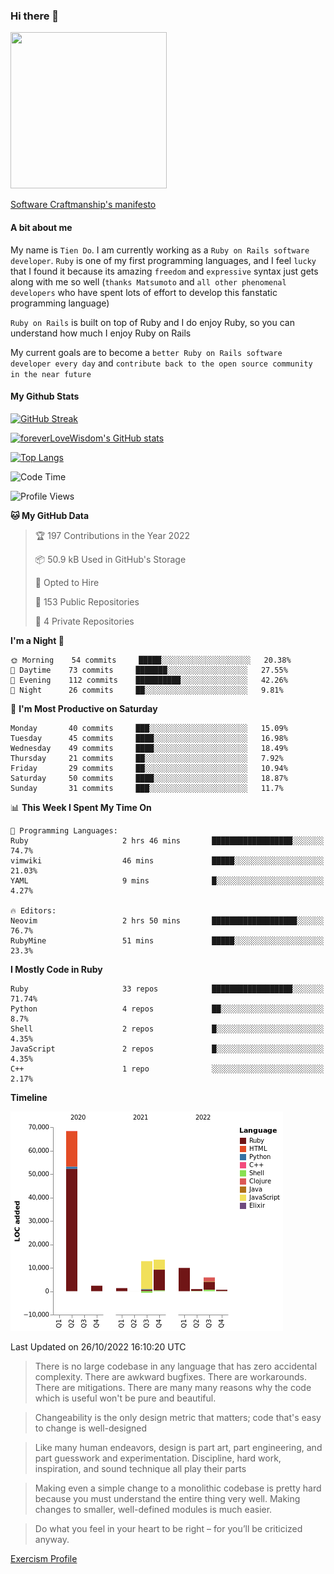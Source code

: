 ### Hi there 👋

<!--
**foreverLoveWisdom/foreverLoveWisdom** is a ✨ _special_ ✨ repository because its `README.md` (this file) appears on your GitHub profile.

Here are some ideas to get you started:

- 🔭 I’m currently working on ...
- 🌱 I’m currently learning ...
- 👯 I’m looking to collaborate on ...
- 🤔 I’m looking for help with ...
- 💬 Ask me about ...
- 📫 How to reach me: ...
- 😄 Pronouns: ...
- ⚡ Fun fact: ...
-->

<img src="https://codecondo.com/wp-content/uploads/2017/09/railslogo.png" width="250" height="250">

[Software Craftmanship's manifesto](http://manifesto.softwarecraftsmanship.org/)

#### A bit about me
My name is `Tien Do`. I am currently working as a `Ruby on Rails software developer`. `Ruby` is one of my first programming languages, and I feel `lucky` that I found it because its amazing `freedom` and `expressive` syntax just gets along with me so well (`thanks Matsumoto` and `all other phenomenal developers` who have spent lots of effort to develop this fanstatic programming language)

`Ruby on Rails` is built on top of Ruby and I do enjoy Ruby, so you can understand how much I enjoy Ruby on Rails

My current goals are to become a `better Ruby on Rails software developer every day` and `contribute back to the open source community in the near future`

#### My Github Stats

[![GitHub Streak](https://github-readme-streak-stats.herokuapp.com/?user=foreverLoveWisdom&theme=dracula)](https://git.io/streak-stats)
&nbsp;
&nbsp;

[![foreverLoveWisdom's GitHub stats](https://github-readme-stats.vercel.app/api?username=foreverLoveWisdom&show_icons=true&theme=react&count_private=true)](https://github.com/anuraghazra/github-readme-stats)

[![Top Langs](https://github-readme-stats.vercel.app/api/top-langs/?username=foreverLoveWisdom&show_icons=true&theme=vue-dark)](https://github.com/anuraghazra/github-readme-stats)

<!--START_SECTION:waka-->
![Code Time](http://img.shields.io/badge/Code%20Time-1%2C252%20hrs%2010%20mins-blue)

![Profile Views](http://img.shields.io/badge/Profile%20Views-0-blue)

**🐱 My GitHub Data** 

> 🏆 197 Contributions in the Year 2022
 > 
> 📦 50.9 kB Used in GitHub's Storage 
 > 
> 💼 Opted to Hire
 > 
> 📜 153 Public Repositories 
 > 
> 🔑 4 Private Repositories  
 > 
**I'm a Night 🦉** 

```text
🌞 Morning    54 commits     █████░░░░░░░░░░░░░░░░░░░░   20.38% 
🌆 Daytime    73 commits     ███████░░░░░░░░░░░░░░░░░░   27.55% 
🌃 Evening    112 commits    ██████████░░░░░░░░░░░░░░░   42.26% 
🌙 Night      26 commits     ██░░░░░░░░░░░░░░░░░░░░░░░   9.81%

```
📅 **I'm Most Productive on Saturday** 

```text
Monday       40 commits     ███░░░░░░░░░░░░░░░░░░░░░░   15.09% 
Tuesday      45 commits     ████░░░░░░░░░░░░░░░░░░░░░   16.98% 
Wednesday    49 commits     ████░░░░░░░░░░░░░░░░░░░░░   18.49% 
Thursday     21 commits     ██░░░░░░░░░░░░░░░░░░░░░░░   7.92% 
Friday       29 commits     ██░░░░░░░░░░░░░░░░░░░░░░░   10.94% 
Saturday     50 commits     ████░░░░░░░░░░░░░░░░░░░░░   18.87% 
Sunday       31 commits     ███░░░░░░░░░░░░░░░░░░░░░░   11.7%

```


📊 **This Week I Spent My Time On** 

```text
💬 Programming Languages: 
Ruby                     2 hrs 46 mins       ██████████████████░░░░░░░   74.7% 
vimwiki                  46 mins             █████░░░░░░░░░░░░░░░░░░░░   21.03% 
YAML                     9 mins              █░░░░░░░░░░░░░░░░░░░░░░░░   4.27%

🔥 Editors: 
Neovim                   2 hrs 50 mins       ███████████████████░░░░░░   76.7% 
RubyMine                 51 mins             █████░░░░░░░░░░░░░░░░░░░░   23.3%

```

**I Mostly Code in Ruby** 

```text
Ruby                     33 repos            ██████████████████░░░░░░░   71.74% 
Python                   4 repos             ██░░░░░░░░░░░░░░░░░░░░░░░   8.7% 
Shell                    2 repos             █░░░░░░░░░░░░░░░░░░░░░░░░   4.35% 
JavaScript               2 repos             █░░░░░░░░░░░░░░░░░░░░░░░░   4.35% 
C++                      1 repo              ░░░░░░░░░░░░░░░░░░░░░░░░░   2.17%

```


**Timeline**

![Chart not found](https://raw.githubusercontent.com/foreverLoveWisdom/foreverLoveWisdom/main/charts/bar_graph.png) 


 Last Updated on 26/10/2022 16:10:20 UTC
<!--END_SECTION:waka-->


> There is no large codebase in any language that has zero accidental complexity. There are awkward bugfixes. There are workarounds. There are mitigations.
> There are many many reasons why the code which is useful won't be pure and beautiful.

> Changeability is the only design metric that matters; code that's easy to change is well-designed

> Like many human endeavors, design is part art, part engineering, and part guesswork and experimentation. Discipline, hard work, inspiration, and sound technique all play their parts

> Mak­ing even a sim­ple change to a mono­lith­ic code­base is pret­ty hard because you must under­stand the entire thing very well. Mak­ing changes to small­er, well-defined mod­ules is much easier.
 
 > Do what you feel in your heart to be right – for you’ll be criticized anyway.
 
[Exercism Profile](https://exercism.org/profiles/foreverLoveWisdom)
